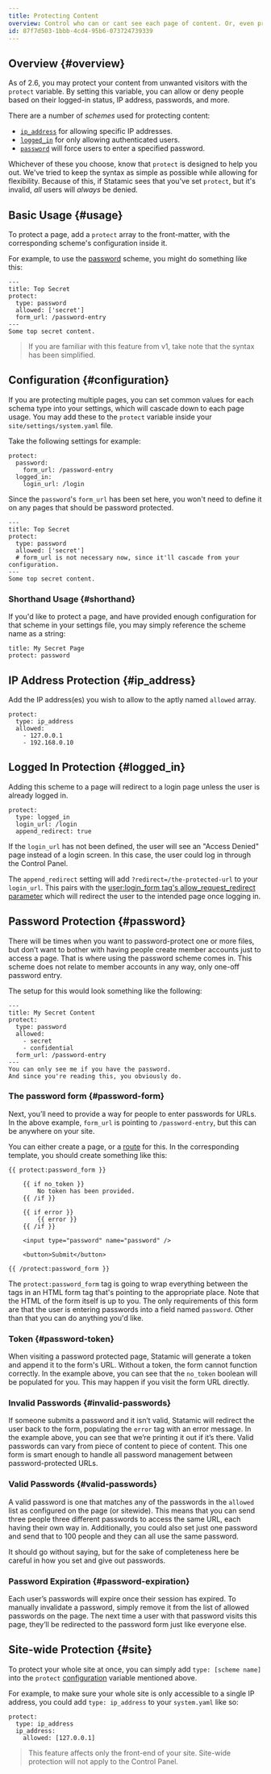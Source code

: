 ```yaml
---
title: Protecting Content
overview: Control who can or cant see each page of content. Or, even protect your whole site in one fell swoop.
id: 87f7d503-1bbb-4cd4-95b6-073724739339
---
```


## Overview {#overview}

As of 2.6, you may protect your content from unwanted visitors with the `protect` variable. By setting this variable, you can allow or deny people based on their logged-in status, IP address, passwords, and more.

There are a number of _schemes_ used for protecting content:

- [`ip_address`](#ip_address) for allowing specific IP addresses.
- [`logged_in`](#logged_in) for only allowing authenticated users.
- [`password`](#password) will force users to enter a specified password.

Whichever of these you choose, know that `protect` is designed to help you out. We've tried to keep the syntax as simple as possible while allowing for flexibility. Because of this, if Statamic sees that you've set `protect`, but it's invalid, _all_ users will _always_ be denied. 


## Basic Usage {#usage}

To protect a page, add a `protect` array to the front-matter, with the corresponding scheme's configuration inside it.

For example, to use the [password](#password) scheme, you might do something like this:

``` .lang-yaml
---
title: Top Secret
protect:
  type: password
  allowed: ['secret']
  form_url: /password-entry
---
Some top secret content.
```


> If you are familiar with this feature from v1, take note that the syntax has been simplified.

## Configuration {#configuration}

If you are protecting multiple pages, you can set common values for each schema type into your settings, which will cascade down to each page usage. You may add these to the `protect` variable inside your `site/settings/system.yaml` file.

Take the following settings for example:

``` .lang-yaml
protect:
  password:
    form_url: /password-entry
  logged_in:
    login_url: /login
```

Since the `password`'s `form_url` has been set here, you won't need to define it on any pages that should be password protected.

``` .lang-yaml
---
title: Top Secret
protect:
  type: password
  allowed: ['secret']
  # form_url is not necessary now, since it'll cascade from your configuration.
---
Some top secret content.
```


### Shorthand Usage {#shorthand}

If you'd like to protect a page, and have provided enough configuration for that scheme in your settings file, you may simply reference the scheme name as a string:

``` .lang-yaml
title: My Secret Page
protect: password
```


## IP Address Protection {#ip_address}

Add the IP address(es) you wish to allow to the aptly named `allowed` array.

``` .lang-yaml
protect:
  type: ip_address
  allowed:
    - 127.0.0.1
    - 192.168.0.10
```


## Logged In Protection {#logged_in}

Adding this scheme to a page will redirect to a login page unless the user is already logged in.

``` .lang-yaml
protect:
  type: logged_in
  login_url: /login
  append_redirect: true
```

If the `login_url` has not been defined, the user will see an "Access Denied" page instead of a login screen. In this case, the user could log in through the Control Panel.

The `append_redirect` setting will add `?redirect=/the-protected-url` to your `login_url`. This pairs with the [user:login_form tag's allow_request_redirect parameter](/tags/user-login_form#parameters) which will redirect the user to the intended page once logging in.


## Password Protection {#password}

There will be times when you want to password-protect one or more files, but don’t want to bother with having people create member accounts just to access a page. That is where using the password scheme comes in. This scheme does not relate to member accounts in any way, only one-off password entry. 

The setup for this would look something like the following:

``` .lang-yaml
---
title: My Secret Content
protect:
  type: password
  allowed:
    - secret
    - confidential
  form_url: /password-entry
---
You can only see me if you have the password.
And since you're reading this, you obviously do.
```


### The password form {#password-form}

Next, you’ll need to provide a way for people to enter passwords for URLs. In the above example, `form_url` is pointing to `/password-entry`, but this can be anywhere on your site.

You can either create a page, or a [route](/routing) for this. In the corresponding template, you should create something like this:

```
{{ protect:password_form }}

    {{ if no_token }}
        No token has been provided.
    {{ /if }}

    {{ if error }}
        {{ error }}
    {{ /if }}

    <input type="password" name="password" />

    <button>Submit</button>

{{ /protect:password_form }}
```

The `protect:password_form` tag is going to wrap everything between the tags in an HTML form tag that's pointing to the appropriate place. Note that the HTML of the form itself is up to you. The only requirements of this form are that the user is entering passwords into a field named `password`. Other than that you can do anything you'd like.

### Token {#password-token}

When visiting a password protected page, Statamic will generate a token and append it to the form's URL. Without a token, the form cannot function correctly. In the example above, you can see that the `no_token` boolean will be populated for you. This may happen if you visit the form URL directly.

### Invalid Passwords {#invalid-passwords}

If someone submits a password and it isn’t valid, Statamic will redirect the user back to the form, populating the `error` tag with an error message. In the example above, you can see that we’re printing it out if it’s there. Valid passwords can vary from piece of content to piece of content. This one form is smart enough to handle all password management between password-protected URLs.

### Valid Passwords {#valid-passwords}

A valid password is one that matches any of the passwords in the `allowed` list as configured on the page (or sitewide). This means that you can send three people three different passwords to access the same URL, each having their own way in. Additionally, you could also set just one password and send that to 100 people and they can all use the same password.

It should go without saying, but for the sake of completeness here be careful in how you set and give out passwords.

### Password Expiration {#password-expiration}

Each user’s passwords will expire once their session has expired. To manually invalidate a password, simply remove it from the list of allowed passwords on the page. The next time a user with that password visits this page, they’ll be redirected to the password form just like everyone else.



## Site-wide Protection {#site}

To protect your whole site at once, you can simply add `type: [scheme name]` into the `protect` [configuration](#configuration) variable mentioned above.

For example, to make sure your whole site is only accessible to a single IP address, you could add `type: ip_address` to your `system.yaml` like so:

``` .lang-yaml
protect:
  type: ip_address
  ip_address:
    allowed: [127.0.0.1]
```

> This feature affects only the front-end of your site. Site-wide protection will not apply to the Control Panel.
